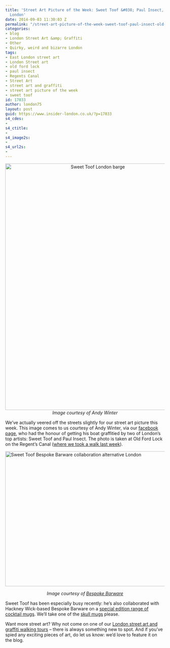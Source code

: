 ```yaml
---
title: 'Street Art Picture of the Week: Sweet Toof &#038; Paul Insect, Old Ford Lock,
  London'
date: 2014-09-03 11:30:03 Z
permalink: "/street-art-picture-of-the-week-sweet-toof-paul-insect-old-ford-lock-london/"
categories:
- blog
- London Street Art &amp; Graffiti
- Other
- Quirky, weird and bizarre London
tags:
- East London street art
- London Street art
- old ford lock
- paul insect
- Regents Canal
- Street Art
- street art and graffiti
- street art picture of the week
- sweet toof
id: 17033
author: london75
layout: post
guid: https://www.insider-london.co.uk/?p=17033
s4_cdes:
- 
s4_ctitle:
- 
s4_image2s:
- 
s4_url2s:
- 
---
```


<p style="text-align: center;">
  <a href="/wp-content/uploads/2014/08/Sweet-Toof-barge.jpg"><img class="size-full wp-image-18526 aligncenter" src="/wp-content/uploads/2014/08/Sweet-Toof-barge.jpg" alt="Sweet Toof London barge" width="569" height="776" /></a><em>Image courtesy of Andy Winter </em>
</p>

We&#8217;ve actually veered off the streets slightly for our street art picture this week. This image comes to us courtesy of Andy Winter, via our <a href="https://www.facebook.com/insiderlondon" target="_blank">facebook page</a>, who had the honour of getting his boat graffitied by two of London&#8217;s top artists: Sweet Toof and Paul Insect. The photo is taken at Old Ford Lock on the Regent&#8217;s Canal (<a href="/the-regents-canal-in-kings-cross-past-present-and-future/" target="_blank">where we took a walk last week</a>).

[<img class="aligncenter wp-image-20950 size-full" src="/wp-content/uploads/2014/08/BB-ST-Progress-shot-14.jpg" alt="Sweet Toof Bespoke Barware collaboration alternative London" width="569" height="425" />](/wp-content/uploads/2014/08/BB-ST-Progress-shot-14.jpg)

<p style="text-align: center;">
  <em>Image courtesy of <a href="http://www.bespokebarware.com/" target="_blank">Bespoke Barware</a></em>
</p>

Sweet Toof has been especially busy recently: he&#8217;s also collaborated with Hackney Wick-based Bespoke Barware on a <a href="http://www.bespokebarware.com/news/sweet-toof-special-editions/" target="_blank">special edition range of cocktail mugs</a>. We&#8217;ll take one of the <a href="http://www.bespokebarware.com/shop/sweet-toof-skull-mug/" target="_blank">skull mugs</a> please.

Want more street art? Why not come on one of our <a href="https://www.insider-london.co.uk/london-graffiti-artists-walking-tours/" target="_blank">London street art and graffiti walking tours</a> &#8211; there is always something new to spot. And if you&#8217;ve spied any exciting pieces of art, do let us know: we&#8217;d love to feature it on the blog.